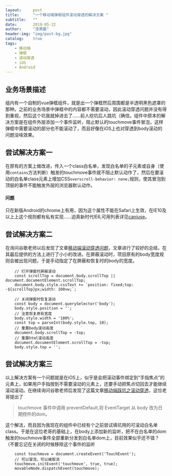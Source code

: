 ```yaml
---
layout:     post
title:      "一个移动端弹框组件滚动穿透的解决方案 "
subtitle:   ""
date:       2019-05-22
author:     "漆黑菌"
header-img: "img/post-bg.jpg"
catalog:    true
tags:
    - 移动端
    - 弹框
    - 滚动穿透
    - iOS
    - Android
---
```


## 业务场景描述
组内有一个自制的vue弹框组件，就是出一个弹框然后周围都是半透明黑色遮罩的那种。之前的业务场景中弹框中的内容都不需要滚动，因此滚动穿透问题并没有得到重视，然后这个坑我就掉进去了……前人挖坑后人跳坑（确信。组件中原本的解决方案是在组件外层添加一个事件监听，阻止默认的touchmove事件冒泡，这样弹框中需要滚动的部分也不能滚动了，而且好像在iOS上也对穿透到body滚动的问题没啥效果。

## 尝试解决方案一
在原有的方案上做改进，传入一个class白名单，发现白名单的子元素或自身（使用`contains`方法判断）触发的touchmove事件就不阻止默认动作了，然后在要滚动的白名单class元素上增加CSS`overscroll-behavior: none;`规则，使其冒泡到顶层的事件不能触发外层的浏览器默认动作。

#### 问题
只在新版Android的chrome上有用，因为这个属性不能在Safari上生效，在IE10及以上上这个规则都有私有实现……迫真新时代IE6,可用列表详见[caniuse](https://caniuse.com/#search=overscroll-behavior "overscroll-behavior兼容性")。

## 尝试解决方案二
在询问谷歌老师以后发现了文章[移动端滚动穿透问题](https://github.com/pod4g/tool/wiki/%E7%A7%BB%E5%8A%A8%E7%AB%AF%E6%BB%9A%E5%8A%A8%E7%A9%BF%E9%80%8F%E9%97%AE%E9%A2%98 "移动端滚动穿透问题")，文章进行了较好的总结，在其最后提供的方法上进行了小小的改进。在屏蔽滚动时，项目原有的body宽度规则会被出现问题，于是手动指定了在屏蔽和恢复时的body的宽度。

```
    // 打开弹窗时屏蔽滚动
    const scrollTop = document.body.scrollTop || document.documentElement.scrollTop;
    document.body.style.cssText += `position: fixed;top: -${scrollTop}px;width: 100vw;`;

    // 关闭弹窗时恢复滚动
    const body = document.querySelector('body');
    body.style.position = '';
    // 注意恢复原有宽度
    body.style.width = '100%';
    const top = parseInt(body.style.top, 10);
    // 重置body滚动高度
    document.body.scrollTop = -top;
    // 重置html滚动高度
    document.documentElement.scrollTop = -top;
    body.style.top = '';
```
## 尝试解决方案三
以上解决方案有一个问题就是在iOS上，似乎是会把滚动事件绑定到“手指焦点”的元素上，如果用户手指按到不需要滚动的元素上，还要手动把焦点切回去才能继续滚动滚动。在继续询问谷歌老师后发现了这篇文章[移动端踩坑之滚动穿透](https://junedeng2014.github.io/2018/05/25/%E7%A7%BB%E5%8A%A8%E7%AB%AF%E8%B8%A9%E5%9D%91%E4%B9%8B%E6%BB%9A%E5%8A%A8%E7%A9%BF%E9%80%8F/ "移动端踩坑之滚动穿透")，这位老哥提出了

>touchmove 事件中调用 preventDefault,将 EventTarget 从 body 改为日期控件的dom。

这个解法，而且因为我现在的组件中已经有个之前尝试填坑用的可滚动白名单class。于是在这位老哥的基础上，在body上添加新的监听，把不在白名单的dom触发的touchmove事件全部重新分发到白名单dom上，目前效果似乎还不错？（不要忘记在关闭的时候移除这个事件的监听

```
    const touchmove = document.createEvent('TouchEvent');
    // 可以冒泡，可以被取消
    touchmove.initEvent('touchmove', true, true);
    movableNode.dispatchEvent(touchmove);
```
